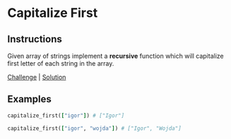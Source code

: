 # Capitalize First

## Instructions

Given array of strings implement a **recursive** function which will capitalize first letter of each string in the array.

[Challenge](challenge_spec.rb) | [Solution](solution.rb)

## Examples

```ruby
capitalize_first(["igor"]) # ["Igor"]

capitalize_first(["igor", "wojda"]) # ["Igor", "Wojda"]
```
